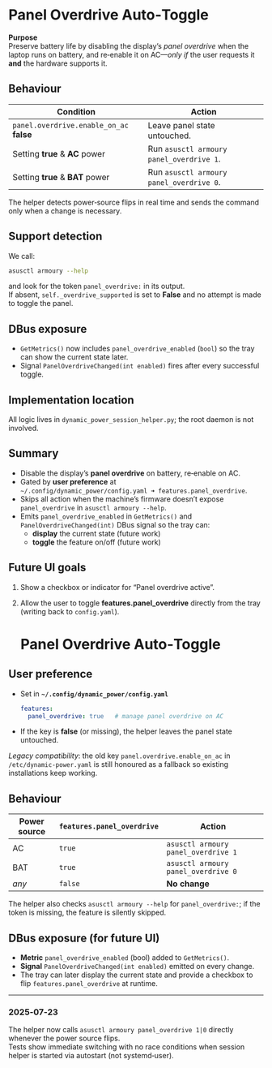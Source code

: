# Panel Overdrive Auto‑Toggle

**Purpose**  
Preserve battery life by disabling the display’s *panel overdrive* when the
laptop runs on battery, and re‑enable it on AC—*only if* the user requests it
**and** the hardware supports it.

## Behaviour

| Condition | Action |
|-----------|--------|
| `panel.overdrive.enable_on_ac` **false** | Leave panel state untouched. |
| Setting **true** & **AC** power | Run `asusctl armoury panel_overdrive 1`. |
| Setting **true** & **BAT** power | Run `asusctl armoury panel_overdrive 0`. |

The helper detects power‑source flips in real time and sends the command only
when a change is necessary.

## Support detection

We call:

```bash
asusctl armoury --help
```

and look for the token `panel_overdrive:` in its output.  
If absent, `self._overdrive_supported` is set to **False** and no attempt is
made to toggle the panel.

## DBus exposure

* `GetMetrics()` now includes `panel_overdrive_enabled` (`bool`) so the tray
  can show the current state later.
* Signal `PanelOverdriveChanged(int enabled)` fires after every successful
  toggle.

## Implementation location

All logic lives in `dynamic_power_session_helper.py`; the root daemon is not
involved.

## Summary

* Disable the display’s **panel overdrive** on battery, re‑enable on AC.
* Gated by **user preference** at  
  `~/.config/dynamic_power/config.yaml ➜ features.panel_overdrive`.
* Skips all action when the machine’s firmware doesn’t expose `panel_overdrive`
  in `asusctl armoury --help`.
* Emits `panel_overdrive_enabled` in `GetMetrics()` and
  `PanelOverdriveChanged(int)` DBus signal so the tray can:
  * **display** the current state (future work)
  * **toggle** the feature on/off (future work)

## Future UI goals

1. Show a checkbox or indicator for “Panel overdrive active”.
2. Allow the user to toggle **features.panel_overdrive** directly from the tray
   (writing back to `config.yaml`).

   # Panel Overdrive Auto‑Toggle

## User preference

* Set in **`~/.config/dynamic_power/config.yaml`**  
  ```yaml
  features:
    panel_overdrive: true   # manage panel overdrive on AC
  ```
* If the key is **false** (or missing), the helper leaves the panel state
  untouched.

*Legacy compatibility*: the old key `panel.overdrive.enable_on_ac` in
`/etc/dynamic-power.yaml` is still honoured as a fallback so existing
installations keep working.

## Behaviour

| Power source | `features.panel_overdrive` | Action |
|--------------|---------------------------|--------|
| AC   | `true`  | `asusctl armoury panel_overdrive 1` |
| BAT  | `true`  | `asusctl armoury panel_overdrive 0` |
| *any*| `false` | **No change** |

The helper also checks `asusctl armoury --help` for `panel_overdrive:`; if
the token is missing, the feature is silently skipped.

## DBus exposure (for future UI)

* **Metric** `panel_overdrive_enabled` (bool) added to `GetMetrics()`.
* **Signal** `PanelOverdriveChanged(int enabled)` emitted on every change.
* The tray can later display the current state and provide a checkbox to
  flip `features.panel_overdrive` at runtime.

---



### 2025‑07‑23

The helper now calls `asusctl armoury panel_overdrive 1|0` directly whenever the power source flips.  
Tests show immediate switching with no race conditions when session helper is started via autostart (not systemd‑user).


